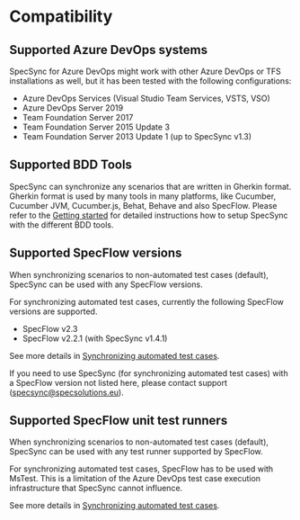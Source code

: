 # Compatibility

## Supported Azure DevOps systems <a id="supported-tfs-systems"></a>

SpecSync for Azure DevOps might work with other Azure DevOps or TFS installations as well, but it has been tested with the following configurations:

* Azure DevOps Services \(Visual Studio Team Services, VSTS, VSO\)
* Azure DevOps Server 2019
* Team Foundation Server 2017
* Team Foundation Server 2015 Update 3
* Team Foundation Server 2013 Update 1 \(up to SpecSync v1.3\)

## Supported BDD Tools

SpecSync can synchronize any scenarios that are written in Gherkin format. Gherkin format is used by many tools in many platforms, like Cucumber, Cucumber JVM, Cucumber.js, Behat, Behave and also SpecFlow. Please refer to the [Getting started](getting-started/) for detailed instructions how to setup SpecSync with the different BDD tools.

## Supported SpecFlow versions <a id="supported-specflow-versions"></a>

When synchronizing scenarios to non-automated test cases \(default\), SpecSync can be used with any SpecFlow versions.

For synchronizing automated test cases, currently the following SpecFlow versions are supported.

* SpecFlow v2.3
* SpecFlow v2.2.1 \(with SpecSync v1.4.1\)

See more details in [Synchronizing automated test cases](important-concepts/synchronizing-automated-test-cases.md).

If you need to use SpecSync \(for synchronizing automated test cases\) with a SpecFlow version not listed here, please contact support \(specsync@specsolutions.eu\).

## Supported SpecFlow unit test runners

When synchronizing scenarios to non-automated test cases \(default\), SpecSync can be used with any test runner supported by SpecFlow.

For synchronizing automated test cases, SpecFlow has to be used with MsTest. This is a limitation of the Azure DevOps test case execution infrastructure that SpecSync cannot influence.

See more details in [Synchronizing automated test cases](important-concepts/synchronizing-automated-test-cases.md).

